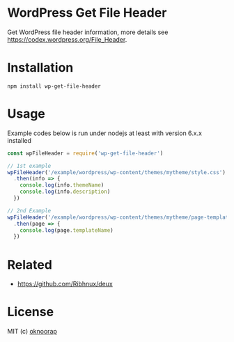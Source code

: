 # WordPress Get File Header
Get WordPress file header information, more details see https://codex.wordpress.org/File_Header.

# Installation
`npm install wp-get-file-header`

# Usage
Example codes below is run under nodejs at least with version 6.x.x installed

```javascript
const wpFileHeader = require('wp-get-file-header')

// 1st example
wpFileHeader('/example/wordpress/wp-content/themes/mytheme/style.css')
  .then(info => {
    console.log(info.themeName)
    console.log(info.description)
  })

// 2nd Example
wpFileHeader('/example/wordpress/wp-content/themes/mytheme/page-templates/full-width.php')
  .then(page => {
    console.log(page.templateName)
  })
```

# Related

* https://github.com/Ribhnux/deux

# License
MIT (c) [oknoorap](https://github.com/oknoorap)
